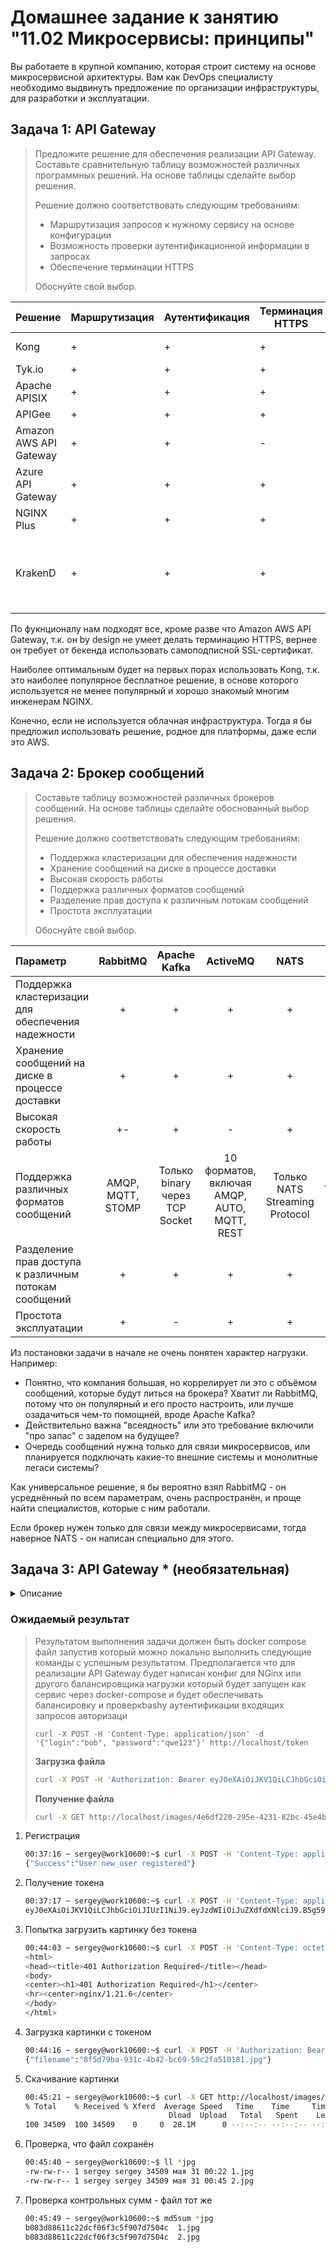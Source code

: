 
# Домашнее задание к занятию "11.02 Микросервисы: принципы"

Вы работаете в крупной компанию, которая строит систему на основе микросервисной архитектуры.
Вам как DevOps специалисту необходимо выдвинуть предложение по организации инфраструктуры, для разработки и эксплуатации.

## Задача 1: API Gateway 

> Предложите решение для обеспечения реализации API Gateway. Составьте сравнительную таблицу возможностей различных программных решений. На основе таблицы сделайте выбор решения.
> 
> Решение должно соответствовать следующим требованиям:
> - Маршрутизация запросов к нужному сервису на основе конфигурации
> - Возможность проверки аутентификационной информации в запросах
> - Обеспечение терминации HTTPS
> 
> Обоснуйте свой выбор.


| Решение | Маршрутизация | Аутентификация | Терминация HTTPS | Бесплатно/Открыто? |
|---|---|---|---|---|
| Kong | + | + | + | Открыто, Apache 2.0 |
| Tyk.io | + | + | + | Открыто, MPL |
| Apache APISIX | + | + | + | Открыто, Apache 2.0 |
| APIGee | + | + | + | Платно |
| Amazon AWS API Gateway | + | + | - | Платно |
| Azure API Gateway | + | + | + | Платно |
| NGINX Plus | + | + | + | Платно |
| KrakenD | + | + | + | Двойное лицензирование, нужные нам функции частично в платной версии |

По фукнционалу нам подходят все, кроме разве что Amazon AWS API Gateway, т.к. он by design не умеет делать терминацию HTTPS, вернее он требует от бекенда использовать самоподписной SSL-сертификат.

Наиболее оптимальным будет на первых порах использовать Kong, т.к. это наиболее популярное бесплатное решение, в основе которого используется не менее популярный и хорошо знакомый многим инженерам NGINX.

Конечно, если не используется облачная инфраструктура. Тогда я бы предложил использовать решение, родное для платформы, даже если это AWS.

## Задача 2: Брокер сообщений

> Составьте таблицу возможностей различных брокеров сообщений. На основе таблицы сделайте обоснованный выбор решения.
> 
> Решение должно соответствовать следующим требованиям:
> - Поддержка кластеризации для обеспечения надежности
> - Хранение сообщений на диске в процессе доставки
> - Высокая скорость работы
> - Поддержка различных форматов сообщений
> - Разделение прав доступа к различным потокам сообщений
> - Простота эксплуатации
> 
> Обоснуйте свой выбор.

| Параметр | RabbitMQ | Apache Kafka | ActiveMQ | NATS | Redis |
|:---|:---:|:---:|:---:|:---:|:---:|
| Поддержка кластеризации для обеспечения надежности | + | + | + | + | + |
| Хранение сообщений на диске в процессе доставки | + | + | + | + | + |
| Высокая скорость работы | +- | + | - | + | + |
| Поддержка различных форматов сообщений | AMQP, MQTT, STOMP | Только binary через TCP Socket | 10 форматов, включая AMQP, AUTO, MQTT, REST | Только NATS Streaming Protocol | Только RESP |
| Разделение прав доступа к различным потокам сообщений | + | + | + | + | + |
| Простота эксплуатации | + | - | + | + | + |

Из постановки задачи в начале не очень понятен характер нагрузки. Например:
- Понятно, что компания большая, но коррелирует ли это с объёмом сообщений, которые будут литься на брокера? Хватит ли RabbitMQ, потому что он популярный и его просто настроить, или лучше озадачиться чем-то помощней, вроде Apache Kafka? 
- Действительно важна "всеядность" или это требование включили "про запас" с заделом на будущее?
- Очередь сообщений нужна только для связи микросервисов, или планируется подключать какие-то внешние системы и монолитные легаси системы?

Как универсальное решение, я бы вероятно взял RabbitMQ - он усреднённый по всем параметрам, очень распространён, и проще найти специалистов, которые с ним работали.

Если брокер нужен только для связи между микросервисами, тогда наверное NATS - он написан специально для этого.
## Задача 3: API Gateway * (необязательная)

<details><summary>Описание</summary>

> ### Есть три сервиса:
> 
> **minio**
> - Хранит загруженные файлы в бакете images
> - S3 протокол
> 
> **uploader**
> - Принимает файл, если он картинка сжимает и загружает его в minio
> - POST /v1/upload
> 
> **security**
> - Регистрация пользователя POST /v1/user
> - Получение информации о пользователе GET /v1/user
> - Логин пользователя POST /v1/token
> - Проверка токена GET /v1/token/validation
> 
> ### Необходимо воспользоваться любым балансировщиком и сделать API Gateway:
> 
> **POST /v1/register**
> - Анонимный доступ.
> - Запрос направляется в сервис security POST /v1/user
> 
> **POST /v1/token**
> - Анонимный доступ.
> - Запрос направляется в сервис security POST /v1/token
> 
> **GET /v1/user**
> - Проверка токена. Токен ожидается в заголовке Authorization. Токен проверяется через вызов сервиса security GET /v1/token/validation/
> - Запрос направляется в сервис security GET /v1/user
> 
> **POST /v1/upload**
> - Проверка токена. Токен ожидается в заголовке Authorization. Токен проверяется через вызов сервиса security GET /v1/token/validation/
> - Запрос направляется в сервис uploader POST /v1/upload
> 
> **GET /v1/user/{image}**
> - Проверка токена. Токен ожидается в заголовке Authorization. Токен проверяется через вызов сервиса security GET /v1/token/validation/
> - Запрос направляется в сервис minio  GET /images/{image}
>

</details>

### Ожидаемый результат

> Результатом выполнения задачи должен быть docker compose файл запустив который можно локально выполнить следующие команды с успешным результатом.
> Предполагается что для реализации API Gateway будет написан конфиг для NGinx или другого балансировщика нагрузки который будет запущен как сервис через docker-compose и будет обеспечивать балансировку и проверкbashу аутентификации входящих запросов авторизаци
> ```
> curl -X POST -H 'Content-Type: application/json' -d '{"login":"bob", "password":"qwe123"}' http://localhost/token
> ```
> 
> **Загрузка файла**
> 
> ```bash
> curl -X POST -H 'Authorization: Bearer eyJ0eXAiOiJKV1QiLCJhbGciOiJIUzI1NiJ9.eyJzdWIiOiJib2IifQ.hiMVLmssoTsy1MqbmIoviDeFPvo-nCd92d4UFiN2O2I' -H 'Content-Type: octet/stream' --data-binary @yourfilename.jpg http://localhost/upload
> ```
> 
> **Получение файла**
> 
> ```bash
> curl -X GET http://localhost/images/4e6df220-295e-4231-82bc-45e4b1484430.jpg
> ```

1. Регистрация
    ```bash
    00:37:16 ~ sergey@work10600:~$ curl -X POST -H 'Content-Type: application/json' -d '{"login":"new_user", "password":"secretpassword"}' http://localhost/register
    {"Success":"User new_user registered"}
    ```
1. Получение токена
    ```bash
    00:37:17 ~ sergey@work10600:~$ curl -X POST -H 'Content-Type: application/json' -d '{"login":"new_user", "password":"secretpassword"}' http://localhost/token
    eyJ0eXAiOiJKV1QiLCJhbGciOiJIUzI1NiJ9.eyJzdWIiOiJuZXdfdXNlciJ9.B5g59k4TY_oXJ7e0AcZ2Fz_N6cZz-dKRzWKTW1-f8t8
    ```
1. Попытка загрузить картинку без токена
    ```bash
    00:44:03 ~ sergey@work10600:~$ curl -X POST -H 'Content-Type: octet/stream' --data-binary @1.jpg http://localhost/upload
    <html>
    <head><title>401 Authorization Required</title></head>
    <body>
    <center><h1>401 Authorization Required</h1></center>
    <hr><center>nginx/1.21.6</center>
    </body>
    </html>
    ```
1. Загрузка картинки с токеном
    ```bash
    00:44:16 ~ sergey@work10600:~$ curl -X POST -H 'Authorization: Bearer eyJ0eXAiOiJKV1QiLCJhbGciOiJIUzI1NiJ9.eyJzdWIiOiJuZXdfdXNlciJ9.B5g59k4TY_oXJ7e0AcZ2Fz_N6cZz-dKRzWKTW1-f8t8' -H 'Content-Type: octet/stream' --data-binary @1.jpg http://localhost/upload
    {"filename":"8f5d79ba-931c-4b42-bc69-59c2fa510181.jpg"}
    ```
1. Скачивание картинки
    ```bash
    00:45:21 ~ sergey@work10600:~$ curl -X GET http://localhost/images/8f5d79ba-931c-4b42-bc69-59c2fa510181.jpg > 2.jpg
    % Total    % Received % Xferd  Average Speed   Time    Time     Time  Current
                                    Dload  Upload   Total   Spent    Left  Speed
    100 34509  100 34509    0     0  28.1M      0 --:--:-- --:--:-- --:--:-- 32.9M
    ```
1. Проверка, что файл сохранён
    ```bash
    00:45:40 ~ sergey@work10600:~$ ll *jpg
    -rw-rw-r-- 1 sergey sergey 34509 мая 31 00:22 1.jpg
    -rw-rw-r-- 1 sergey sergey 34509 мая 31 00:45 2.jpg
    ```
1. Проверка контрольных сумм - файл тот же
    ```bash
    00:45:49 ~ sergey@work10600:~$ md5sum *jpg
    b083d88611c22dcf06f3c5f907d7504c  1.jpg
    b083d88611c22dcf06f3c5f907d7504c  2.jpg
    ```